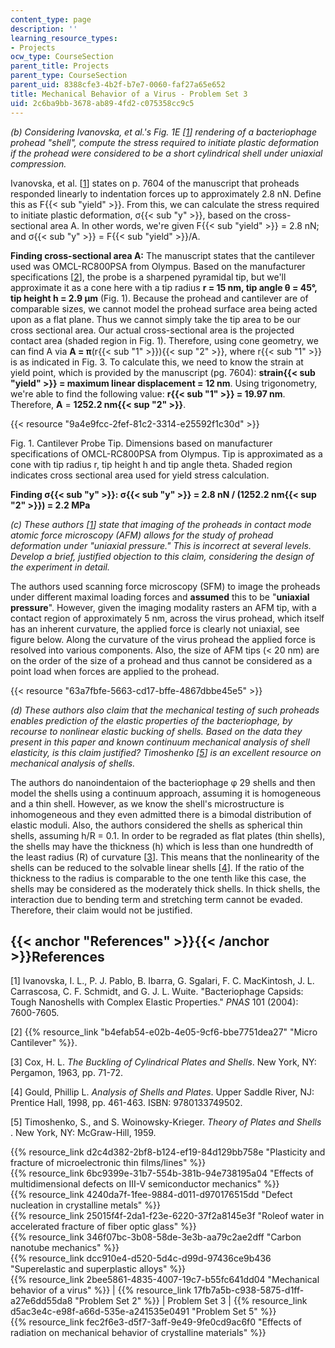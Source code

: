 ```yaml
---
content_type: page
description: ''
learning_resource_types:
- Projects
ocw_type: CourseSection
parent_title: Projects
parent_type: CourseSection
parent_uid: 8388cfe3-4b2f-b7e7-0060-faf27a65e652
title: Mechanical Behavior of a Virus - Problem Set 3
uid: 2c6ba9bb-3678-ab89-4fd2-c075358cc9c5
---
```


_(b) Considering Ivanovska, et al.'s Fig. 1E \[[1](#References)\] rendering of a bacteriophage prohead "shell", compute the stress required to initiate plastic deformation if the prohead were considered to be a short cylindrical shell under uniaxial compression._

Ivanovska, et al. \[[1](#References)\] states on p. 7604 of the manuscript that proheads responded linearly to indentation forces up to approximately 2.8 nN. Define this as F{{< sub "yield" >}}. From this, we can calculate the stress required to initiate plastic deformation, σ{{< sub "y" >}}, based on the cross-sectional area A. In other words, we're given F{{< sub "yield" >}} = 2.8 nN; and σ{{< sub "y" >}} = F{{< sub "yield" >}}/A.

**Finding cross-sectional area A:** The manuscript states that the cantilever used was OMCL-RC800PSA from Olympus. Based on the manufacturer specifications \[[2](#References)\], the probe is a sharpened pyramidal tip, but we'll approximate it as a cone here with a tip radius **r = 15 nm, tip angle θ = 45°, tip height h = 2.9 μm** (Fig. 1). Because the prohead and cantilever are of comparable sizes, we cannot model the prohead surface area being acted upon as a flat plane. Thus we cannot simply take the tip area to be our cross sectional area. Our actual cross-sectional area is the projected contact area (shaded region in Fig. 1). Therefore, using cone geometry, we can find A via **A = π**(r{{< sub "1" >}}){{< sup "2" >}}, where r{{< sub "1" >}} is as indicated in Fig. 3. To calculate this, we need to know the strain at yield point, which is provided by the manuscript (pg. 7604): **strain{{< sub "yield" >}} = maximum linear displacement = 12 nm**. Using trigonometry, we're able to find the following value: **r{{< sub "1" >}} = 19.97 nm**. Therefore, **A** = **1252.2 nm{{< sup "2" >}}**.

{{< resource "9a4e9fcc-2fef-81c2-3314-e25592f1c30d" >}}

Fig. 1. Cantilever Probe Tip. Dimensions based on manufacturer specifications of OMCL-RC800PSA from Olympus. Tip is approximated as a cone with tip radius r, tip height h and tip angle theta. Shaded region indicates cross sectional area used for yield stress calculation.

**Finding σ{{< sub "y" >}}: σ{{< sub "y" >}} = 2.8 nN / (1252.2 nm{{< sup "2" >}}) = 2.2 MPa**

_(c) These authors \[[1](#References)\] state that imaging of the proheads in contact mode atomic force microscopy (AFM) allows for the study of prohead deformation under "uniaxial pressure." This is incorrect at several levels. Develop a brief, justified objection to this claim, considering the design of the experiment in detail._

The authors used scanning force microscopy (SFM) to image the proheads under different maximal loading forces and **assumed** this to be "**uniaxial pressure**". However, given the imaging modality rasters an AFM tip, with a contact region of approximately 5 nm, across the virus prohead, which itself has an inherent curvature, the applied force is clearly not uniaxial, see figure below. Along the curvature of the virus prohead the applied force is resolved into various components. Also, the size of AFM tips (\< 20 nm) are on the order of the size of a prohead and thus cannot be considered as a point load when forces are applied to the prohead.

{{< resource "63a7fbfe-5663-cd17-bffe-4867dbbe45e5" >}}

_(d) These authors also claim that the mechanical testing of such proheads enables prediction of the elastic properties of the bacteriophage, by recourse to nonlinear elastic bucking of shells. Based on the data they present in this paper and known continuum mechanical analysis of shell elasticity, is this claim justified? Timoshenko \[[5](#References)\] is an excellent resource on mechanical analysis of shells._

The authors do nanoindentaion of the bacteriophage φ 29 shells and then model the shells using a continuum approach, assuming it is homogeneous and a thin shell. However, as we know the shell's microstructure is inhomogeneous and they even admitted there is a bimodal distribution of elastic moduli. Also, the authors considered the shells as spherical thin shells, assuming h/R = 0.1. In order to be regraded as flat plates (thin shells), the shells may have the thickness (h) which is less than one hundredth of the least radius (R) of curvature \[[3](#References)\]. This means that the nonlinearity of the shells can be reduced to the solvable linear shells \[[4](#References)\]. If the ratio of the thickness to the radius is comparable to the one tenth like this case, the shells may be considered as the moderately thick shells. In thick shells, the interaction due to bending term and stretching term cannot be evaded. Therefore, their claim would not be justified.

{{< anchor "References" >}}{{< /anchor >}}References
----------------------------------------------------

\[1\] Ivanovska, I. L., P. J. Pablo, B. Ibarra, G. Sgalari, F. C. MacKintosh, J. L. Carrascosa, C. F. Schmidt, and G. J. L. Wuite. "Bacteriophage Capsids: Tough Nanoshells with Complex Elastic Properties." _PNAS_ 101 (2004): 7600-7605.

\[2\] {{% resource_link "b4efab54-e02b-4e05-9cf6-bbe7751dea27" "Micro Cantilever" %}}.

\[3\] Cox, H. L. _The Buckling of Cylindrical Plates and Shells_. New York, NY: Pergamon, 1963, pp. 71-72.

\[4\] Gould, Phillip L. _Analysis of Shells and Plates_. Upper Saddle River, NJ: Prentice Hall, 1998, pp. 461-463. ISBN: 9780133749502.

\[5\] Timoshenko, S., and S. Woinowsky-Krieger. _Theory of Plates and Shells_ . New York, NY: McGraw-Hill, 1959.

{{% resource_link d2c4d382-2bf8-b124-ef19-84d129bb758e "Plasticity and fracture of microelectronic thin films/lines" %}}  
{{% resource_link 6bc9399e-31b7-554b-381b-94e738195a04 "Effects of multidimensional defects on III-V semiconductor mechanics" %}}  
{{% resource_link 4240da7f-1fee-9884-d011-d970176515dd "Defect nucleation in crystalline metals" %}}  
{{% resource_link 25015f4f-2da1-f23e-6220-37f2a8145e3f "Roleof water in accelerated fracture of fiber optic glass" %}}  
{{% resource_link 346f07bc-3b08-58de-3e3b-aa79c2ae2dff "Carbon nanotube mechanics" %}}  
{{% resource_link dcc910e4-d520-5d4c-d99d-97436ce9b436 "Superelastic and superplastic alloys" %}}  
{{% resource_link 2bee5861-4835-4007-19c7-b55fc641dd04 "Mechanical behavior of a virus" %}} | {{% resource_link 17fb7a5b-c938-5875-d1ff-a27e6dd55da8 "Problem Set 2" %}} | Problem Set 3 | {{% resource_link d5ac3e4c-e98f-a66d-535e-a241535e0491 "Problem Set 5" %}}  
{{% resource_link fec2f6e3-d5f7-3aff-9e49-9fe0cd9ac6f0 "Effects of radiation on mechanical behavior of crystalline materials" %}}